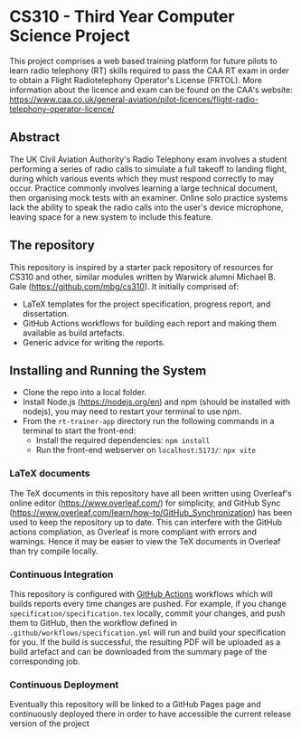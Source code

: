 # CS310 - Third Year Computer Science Project
This project comprises a web based training platform for future pilots to learn radio telephony (RT) skills required to pass the CAA RT exam in order to obtain a Flight Radiotelephony Operator's License (FRTOL). More information about the licence and exam can be found on the CAA's website:
https://www.caa.co.uk/general-aviation/pilot-licences/flight-radio-telephony-operator-licence/
## Abstract
The UK Civil Aviation Authority's Radio Telephony exam involves a student performing a series of radio calls to simulate a full takeoff to landing flight, during which various events which they must respond correctly to may occur. Practice commonly involves learning a large technical document, then organising mock tests with an examiner. Online solo practice systems lack the ability to speak the radio calls into the user's device microphone, leaving space for a new system to include this feature.
## The repository
This repository is inspired by a starter pack repository of resources for CS310 and other, similar modules written by Warwick alumni Michael B. Gale (https://github.com/mbg/cs310). It initially comprised of:
- LaTeX templates for the project specification, progress report, and dissertation.
- GitHub Actions workflows for building each report and making them available as build artefacts.
- Generic advice for writing the reports.
## Installing and Running the System
- Clone the repo into a local folder.
- Install Node.js (https://nodejs.org/en) and npm (should be installed with nodejs), you may need to restart your terminal to use npm.
- From the `rt-trainer-app` directory run the following commands in a terminal to start the front-end:
	- Install the required dependencies: `npm install`
	- Run the front-end webserver on `localhost:5173/`: `npx vite` 
### LaTeX documents
The TeX documents in this repository have all been written using Overleaf's online editor (https://www.overleaf.com/) for simplicity, and GitHub Sync (https://www.overleaf.com/learn/how-to/GitHub_Synchronization) has been used to keep the repository up to date. This can interfere with the GitHub actions compliation, as Overleaf is more compliant with errors and warnings. Hence it may be easier to view the TeX documents in Overleaf than try compile locally.
### Continuous Integration
This repository is configured with [GitHub Actions](https://docs.github.com/en/actions) workflows which will builds reports every time changes are pushed. For example, if you change `specification/specification.tex` locally, commit your changes, and push them to GitHub, then the workflow defined in `.github/workflows/specification.yml` will run and build your specification for you. If the build is successful, the resulting PDF will be uploaded as a build artefact and can be downloaded from the summary page of the corresponding job.
### Continuous Deployment
Eventually this repository will be linked to a GitHub Pages page and continuously deployed there in order to have accessible the current release version of the project
